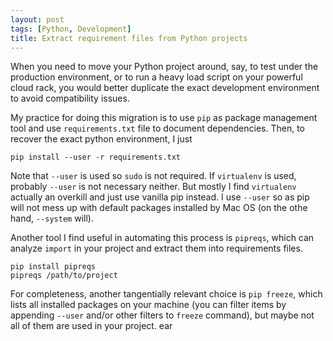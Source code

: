 ```yaml
---
layout: post
tags: [Python, Development]
title: Extract requirement files from Python projects
---
```


When you need to move your Python project around, say, to test under the
production environment, or to run a heavy load script on your powerful cloud
rack, you would better duplicate the exact development environment to avoid
compatibility issues.

My practice for doing this migration is to use `pip` as package management
tool and use `requirements.txt` file to document dependencies. Then, to
recover the exact python environment, I just

    pip install --user -r requirements.txt

Note that `--user` is used so `sudo` is not required.
If `virtualenv` is used, probably `--user` is not necessary neither.
But mostly I find `virtualenv` actually an overkill and just use vanilla
pip instead. I use `--user` so as pip will not mess up with default packages
installed by Mac OS (on the othe hand, `--system` will).

Another tool I find useful in automating this process is `pipreqs`, which
can analyze `import` in your project and extract them into
requirements files.

    pip install pipreqs
    pipreqs /path/to/project

For completeness, another tangentially relevant choice is `pip freeze`,
which lists all installed packages on your machine (you can filter items
by appending `--user` and/or other filters to `freeze` command), but maybe
not all of them are used in your project.
ear
